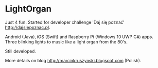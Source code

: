 # LightOrgan

Just 4 fun. Started for developer challenge 'Daj się poznać' http://dajsiepoznac.pl. 

Android (Java), iOS (Swift) and Raspberry Pi (Windows 10 UWP C#) apps. Three blinking lights to music like a light organ from the 80's.

Still developed.

More details on blog http://marcinkruszynski.blogspot.com (Polish).

